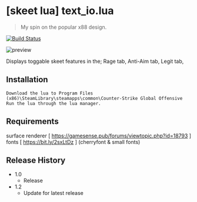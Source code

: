 # [skeet lua] text_io.lua
> My spin on the popular x88 design.

[![Build Status][image]][url]

![preview](https://i.imgur.com/nrK2hiV.png)

Displays toggable skeet features in the;
Rage tab,
Anti-Aim tab,
Legit tab,

## Installation
```
Download the lua to Program Files (x86)\SteamLibrary\steamapps\common\Counter-Strike Global Offensive
Run the lua through the lua manager.
```

## Requirements
surface renderer [ https://gamesense.pub/forums/viewtopic.php?id=18793 ]
fonts [ https://bit.ly/2sxLtDz ]
(cherryfont & small fonts)
## Release History

* 1.0
    * Release
* 1.2
    * Update for latest release
 
<!-- Markdown link & img dfn's -->
[image]: https://img.shields.io/badge/RELEASE-0.1.0-blue?style=plastic
[url]: https://github.com/XcH1337/text_oi.lua/releases/tag/0.1.0
